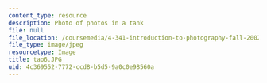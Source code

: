 ```yaml
---
content_type: resource
description: Photo of photos in a tank
file: null
file_location: /coursemedia/4-341-introduction-to-photography-fall-2002/4c3695527772ccd8b5d59a0c0e98560a_tao6.JPG
file_type: image/jpeg
resourcetype: Image
title: tao6.JPG
uid: 4c369552-7772-ccd8-b5d5-9a0c0e98560a
---
```

